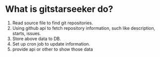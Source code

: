 # What is gitstarseeker do?

1. Read source file to find git repositories.
2. Using github api to fetch repository information, such like description, starts, issues.
3. Store above data to DB.
4. Set up cron job to update information. 
5. provide api or other to show those data

